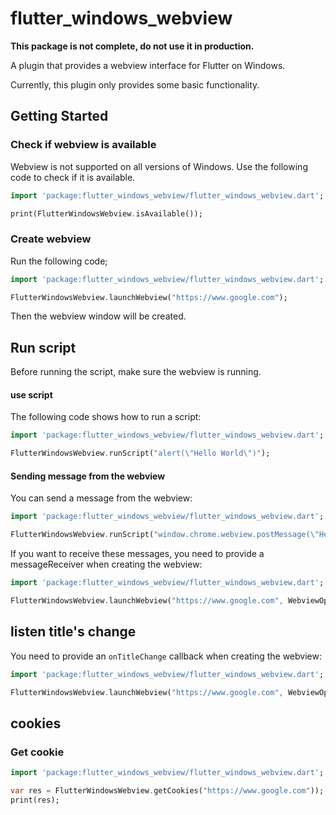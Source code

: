 # flutter_windows_webview

**This package is not complete, do not use it in production.**

A plugin that provides a webview interface for Flutter on Windows.

Currently, this plugin only provides some basic functionality.

## Getting Started

### Check if webview is available
Webview is not supported on all versions of Windows. Use the following code to check if it is available.

```dart
import 'package:flutter_windows_webview/flutter_windows_webview.dart';

print(FlutterWindowsWebview.isAvailable());
```

### Create webview
Run the following code;
```dart
import 'package:flutter_windows_webview/flutter_windows_webview.dart';

FlutterWindowsWebview.launchWebview("https://www.google.com");
```
Then the webview window will be created.

## Run script
Before running the script, make sure the webview is running.

#### use script
The following code shows how to run a script:
```dart
import 'package:flutter_windows_webview/flutter_windows_webview.dart';

FlutterWindowsWebview.runScript("alert(\"Hello World\")");
```

#### Sending message from the webview
You can send a message from the webview:
```dart
import 'package:flutter_windows_webview/flutter_windows_webview.dart';

FlutterWindowsWebview.runScript("window.chrome.webview.postMessage(\"Hello World\")");
```

If you want to receive these messages, you need to provide a messageReceiver when creating the webview:

```dart
import 'package:flutter_windows_webview/flutter_windows_webview.dart';

FlutterWindowsWebview.launchWebview("https://www.google.com", WebviewOptions(messageReceiver: (message) => print(message)));
```

## listen title's change
You need to provide an `onTitleChange` callback when creating the webview:
```dart
import 'package:flutter_windows_webview/flutter_windows_webview.dart';

FlutterWindowsWebview.launchWebview("https://www.google.com", WebviewOptions(onTitleChange: (message) => print(message)));
```

## cookies

### Get cookie
```dart
import 'package:flutter_windows_webview/flutter_windows_webview.dart';

var res = FlutterWindowsWebview.getCookies("https://www.google.com"));
print(res);
```